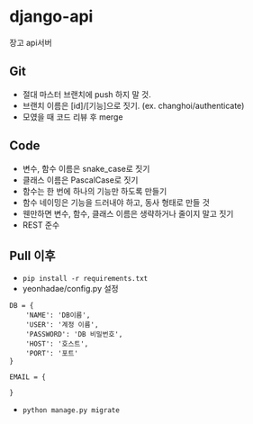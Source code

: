 # django-api

장고 api서버

## Git

- 절대 마스터 브랜치에 push 하지 말 것.
- 브랜치 이름은 [id]/[기능]으로 짓기. (ex. changhoi/authenticate)
- 모였을 때 코드 리뷰 후 merge

## Code

- 변수, 함수 이름은 snake_case로 짓기
- 클래스 이름은 PascalCase로 짓기
- 함수는 한 번에 하나의 기능만 하도록 만들기
- 함수 네이밍은 기능을 드러내야 하고, 동사 형태로 만들 것
- 웬만하면 변수, 함수, 클래스 이름은 생략하거나 줄이지 말고 짓기
- REST 준수

## Pull 이후

- `pip install -r requirements.txt`
- yeonhadae/config.py 설정

```
DB = {
    'NAME': 'DB이름',
    'USER': '계정 이름',
    'PASSWORD': 'DB 비밀번호',
    'HOST': '호스트',
    'PORT': '포트'
}

EMAIL = {
    
}
``` 

- `python manage.py migrate`

